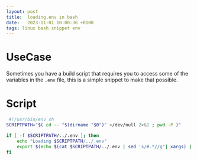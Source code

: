 ```yaml
---
layout: post
title:  loading.env in bash
date:   2023-11-01 10:00:36 +0100
tags: linux bash snippet env
---
```


# UseCase

Sometimes you have a build script that requires you to access some of the variables in the `.env` file, this is a simple snippet to make that possible.

# Script
``` bash
 #!/usr/bin/env sh
SCRIPTPATH="$( cd -- "$(dirname "$0")" >/dev/null 2>&1 ; pwd -P )"

if [ -f $SCRIPTPATH/../.env ]; then
    echo "Loading $SCRIPTPATH/../.env"
    export $(echo $(cat $SCRIPTPATH/../.env | sed 's/#.*//g'| xargs) | envsubst)
fi
```
